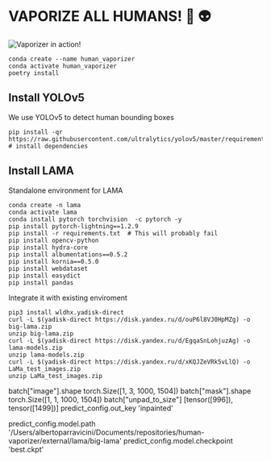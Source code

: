 # VAPORIZE ALL HUMANS! :gun: :alien:

![Vaporizer in action!](https://github.com/AlbertoParravicini/vaporize-all-humans/tree/master/data/gif/vaporizer.gif)

```
conda create --name human_vaporizer
conda activate human_vaporizer
poetry install
```

## Install YOLOv5

We use YOLOv5 to detect human bounding boxes

```
pip install -qr https://raw.githubusercontent.com/ultralytics/yolov5/master/requirements.txt  # install dependencies
```

## Install LAMA

Standalone environment for LAMA

```
conda create -n lama
conda activate lama
conda install pytorch torchvision  -c pytorch -y 
pip install pytorch-lightning==1.2.9
pip install -r requirements.txt  # This will probably fail
pip install opencv-python
pip install hydra-core
pip install albumentations==0.5.2
pip install kornia==0.5.0
pip install webdataset
pip install easydict
pip install pandas
```

Integrate it with existing enviroment

```
pip3 install wldhx.yadisk-direct
curl -L $(yadisk-direct https://disk.yandex.ru/d/ouP6l8VJ0HpMZg) -o big-lama.zip
unzip big-lama.zip
curl -L $(yadisk-direct https://disk.yandex.ru/d/EgqaSnLohjuzAg) -o lama-models.zip
unzip lama-models.zip
curl -L $(yadisk-direct https://disk.yandex.ru/d/xKQJZeVRk5vLlQ) -o LaMa_test_images.zip
unzip LaMa_test_images.zip
```

batch["image"].shape
torch.Size([1, 3, 1000, 1504])
batch["mask"].shape
torch.Size([1, 1, 1000, 1504])
batch["unpad_to_size"]
[tensor([996]), tensor([1499])]
predict_config.out_key
'inpainted'

predict_config.model.path
'/Users/albertoparravicini/Documents/repositories/human-vaporizer/external/lama/big-lama'
predict_config.model.checkpoint
'best.ckpt'